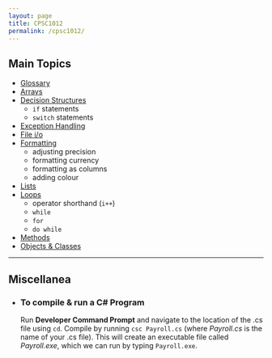 ```yaml
---
layout: page
title: CPSC1012
permalink: /cpsc1012/
---
```


## Main Topics
- [Glossary](./glossary)
- [Arrays](./arrays)
- [Decision Structures](./decisionstructures)
  - `if` statements
  - `switch` statements
- [Exception Handling](./exceptions)
- [File i/o](./fileIO)
- [Formatting](./formatting)
  - adjusting precision
  - formatting currency
  - formatting as columns
  - adding colour
- [Lists](./lists)
- [Loops](./loops)
  - operator shorthand (`i++`)
  - `while`
  - `for`
  - `do while`
- [Methods](./methods)
- [Objects & Classes](./objects)


***

## Miscellanea

- ### To compile & run a C# Program

   Run **Developer Command Prompt** and navigate to the location of the .cs file using `cd`.
   Compile by running ```csc Payroll.cs``` (where _Payroll.cs_ is the name of your .cs file).
   This will create an executable file called _Payroll.exe_, which we can run by typing ```Payroll.exe```.






